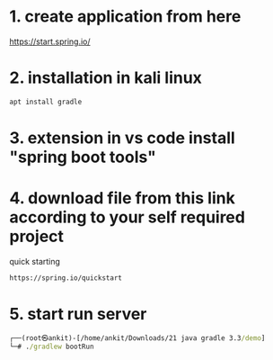 # 1. create application from here 
https://start.spring.io/

# 2. installation in kali linux
```cmd
apt install gradle
```
# 3. extension in vs code install "spring boot tools"


# 4. download file from this link according to your self required project

quick starting
```cmd
https://spring.io/quickstart
```
# 5. start run server
```cmd
┌──(root㉿ankit)-[/home/ankit/Downloads/21 java gradle 3.3/demo]
└─# ./gradlew bootRun
```
